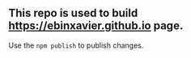 ## This repo is used to build https://ebinxavier.github.io page.

Use the `npm publish` to publish changes.
